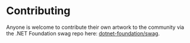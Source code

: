 # Contributing
Anyone is welcome to contribute their own artwork to the community via the .NET Foundation swag repo here: [dotnet-foundation/swag](https://github.com/dotnet-foundation/swag).
